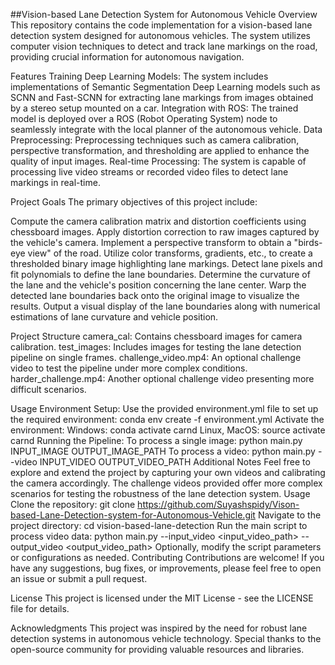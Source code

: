 ##Vision-based Lane Detection System for Autonomous Vehicle
Overview
This repository contains the code implementation for a vision-based lane detection system designed for autonomous vehicles. The system utilizes computer vision techniques to detect and track lane markings on the road, providing crucial information for autonomous navigation.

Features
Training Deep Learning Models: The system includes implementations of Semantic Segmentation Deep Learning models such as SCNN and Fast-SCNN for extracting lane markings from images obtained by a stereo setup mounted on a car.
Integration with ROS: The trained model is deployed over a ROS (Robot Operating System) node to seamlessly integrate with the local planner of the autonomous vehicle.
Data Preprocessing: Preprocessing techniques such as camera calibration, perspective transformation, and thresholding are applied to enhance the quality of input images.
Real-time Processing: The system is capable of processing live video streams or recorded video files to detect lane markings in real-time.

Project Goals
The primary objectives of this project include:

Compute the camera calibration matrix and distortion coefficients using chessboard images.
Apply distortion correction to raw images captured by the vehicle's camera.
Implement a perspective transform to obtain a "birds-eye view" of the road.
Utilize color transforms, gradients, etc., to create a thresholded binary image highlighting lane markings.
Detect lane pixels and fit polynomials to define the lane boundaries.
Determine the curvature of the lane and the vehicle's position concerning the lane center.
Warp the detected lane boundaries back onto the original image to visualize the results.
Output a visual display of the lane boundaries along with numerical estimations of lane curvature and vehicle position.

Project Structure
camera_cal: Contains chessboard images for camera calibration.
test_images: Includes images for testing the lane detection pipeline on single frames.
challenge_video.mp4: An optional challenge video to test the pipeline under more complex conditions.
harder_challenge.mp4: Another optional challenge video presenting more difficult scenarios.

Usage
Environment Setup:
Use the provided environment.yml file to set up the required environment:
conda env create -f environment.yml
Activate the environment:
Windows: conda activate carnd
Linux, MacOS: source activate carnd
Running the Pipeline:
To process a single image:
python main.py INPUT_IMAGE OUTPUT_IMAGE_PATH
To process a video:
python main.py --video INPUT_VIDEO OUTPUT_VIDEO_PATH
Additional Notes
Feel free to explore and extend the project by capturing your own videos and calibrating the camera accordingly.
The challenge videos provided offer more complex scenarios for testing the robustness of the lane detection system.
Usage
Clone the repository: git clone https://github.com/Suyashspidy/Vison-based-Lane-Detection-system-for-Autonomous-Vehicle.git
Navigate to the project directory: cd vision-based-lane-detection
Run the main script to process video data: python main.py --input_video <input_video_path> --output_video <output_video_path>
Optionally, modify the script parameters or configurations as needed.
Contributing
Contributions are welcome! If you have any suggestions, bug fixes, or improvements, please feel free to open an issue or submit a pull request.

License
This project is licensed under the MIT License - see the LICENSE file for details.

Acknowledgments
This project was inspired by the need for robust lane detection systems in autonomous vehicle technology.
Special thanks to the open-source community for providing valuable resources and libraries.
